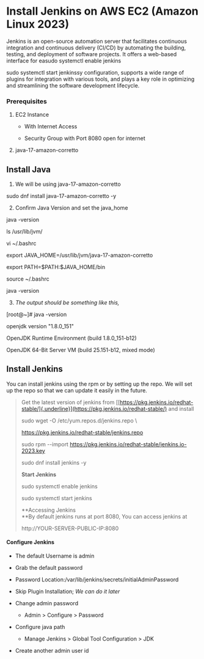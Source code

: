 # **Install Jenkins on AWS EC2 (Amazon Linux 2023)**

Jenkins is an open-source automation server that facilitates continuous
integration and continuous delivery (CI/CD) by automating the building,
testing, and deployment of software projects. It offers a web-based
interface for easudo systemctl enable jenkins

sudo systemctl start jenkinssy configuration, supports a wide range of
plugins for integration with various tools, and plays a key role in
optimizing and streamlining the software development lifecycle.

### **Prerequisites**

1.  EC2 Instance

    -   With Internet Access

    -   Security Group with Port 8080 open for internet

2.  java-17-amazon-corretto

## **Install Java**

1.  We will be using java-17-amazon-corretto

sudo dnf install java-17-amazon-corretto -y

2.  Confirm Java Version and set the java_home

java -version

ls /usr/lib/jvm/

vi \~/.bashrc

export JAVA_HOME=/usr/lib/jvm/java-17-amazon-corretto

export PATH=\$PATH:\$JAVA_HOME/bin

source \~/.bashrc

java -version

3.  *The output should be something like this,*

\[root@\~\]# java -version

openjdk version \"1.8.0_151\"

OpenJDK Runtime Environment (build 1.8.0_151-b12)

OpenJDK 64-Bit Server VM (build 25.151-b12, mixed mode)

## **Install Jenkins**

You can install jenkins using the rpm or by setting up the repo. We will
set up the repo so that we can update it easily in the future.

> Get the latest version of jenkins from
> [[https://pkg.jenkins.io/redhat-stable/]{.underline}](https://pkg.jenkins.io/redhat-stable/)
> and install
>
> sudo wget -O /etc/yum.repos.d/jenkins.repo \\
>
> https://pkg.jenkins.io/redhat-stable/jenkins.repo
>
> sudo rpm \--import
> https://pkg.jenkins.io/redhat-stable/jenkins.io-2023.key
>
> sudo dnf install jenkins -y
>
> **Start Jenkins**
>
> sudo systemctl enable jenkins
>
> sudo systemctl start jenkins
>
> **Accessing Jenkins\
> **By default jenkins runs at port 8080, You can access jenkins at
>
> http://YOUR-SERVER-PUBLIC-IP:8080

#### **Configure Jenkins**

-   The default Username is admin

-   Grab the default password

-   Password Location:/var/lib/jenkins/secrets/initialAdminPassword

-   Skip Plugin Installation; *We can do it later*

-   Change admin password

    -   Admin \> Configure \> Password

-   Configure java path

    -   Manage Jenkins \> Global Tool Configuration \> JDK

-   Create another admin user id
